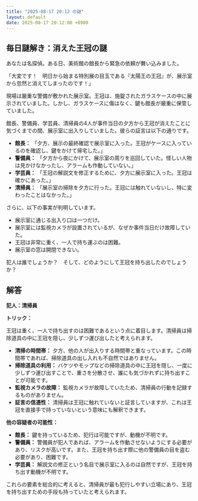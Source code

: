 ```yaml
---
title: "2025-08-17 20:12 の謎"
layout: default
date: 2025-08-17 20:12:00 +0900
---
```

## 毎日謎解き：消えた王冠の謎

あなたは名探偵。ある日、美術館の館長から緊急の依頼が舞い込みました。

「大変です！　明日から始まる特別展の目玉である『太陽王の王冠』が、展示室から忽然と消えてしまったのです！」

現場は厳重な警備が敷かれた展示室。王冠は、施錠されたガラスケースの中に展示されていました。しかし、ガラスケースに傷はなく、鍵も館長が厳重に保管していました。

館長、警備員、学芸員、清掃員の4人が事件当日の夕方から王冠が消えたことに気づくまでの間、展示室に出入りしていました。彼らの証言は以下の通りです。

*   **館長：** 「夕方、展示の最終確認で展示室に入った。王冠がケースに入っているのを確認し、鍵をかけて帰宅した。」
*   **警備員：** 「夕方から夜にかけて、展示室の周りを巡回していた。怪しい人物は見かけなかったし、アラームも作動していない。」
*   **学芸員：** 「王冠の解説文を修正するために、夕方に展示室に入った。王冠は確かにあった。」
*   **清掃員：** 「展示室の掃除を夕方に行った。王冠には触れていないし、特に変わったことはなかった。」

さらに、以下の事実が判明しています。

*   展示室に通じる出入り口は一つだけ。
*   展示室には監視カメラが設置されているが、なぜか事件当日だけ故障していた。
*   王冠は非常に重く、一人で持ち運ぶのは困難。
*   展示室の窓は開閉できない。

犯人は誰でしょうか？　そして、どのようにして王冠を持ち出したのでしょうか？

## 解答

**犯人：清掃員**

**トリック：**

王冠は重く、一人で持ち出すのは困難であるという点に着目します。清掃員は掃除道具の中に王冠を隠し、少しずつ運び出したと考えられます。

*   **清掃の時間帯：** 夕方、他の人が出入りする時間帯と重なっています。この時間帯であれば、掃除道具の出し入れも不自然ではありません。
*   **掃除道具の利用：** バケツやモップなどの掃除道具の中に王冠を隠し、一度に少しずつ運び出すことで、重さを分散させ、誰にも気づかれずに持ち出すことが可能です。
*   **監視カメラの故障：** 監視カメラが故障していたため、清掃員の行動を記録するものがありません。
*   **証言の信憑性：** 清掃員は王冠に触れていないと証言していますが、これは王冠を直接手で持っていないという意味にも解釈できます。

**他の容疑者の可能性：**

*   **館長：** 鍵を持っているため、犯行は可能ですが、動機が不明です。
*   **警備員：** 警備員が犯人であれば、アラームを作動させないようにする必要があり、リスクが高いです。また、王冠を持ち出す際に他の警備員の目を盗む必要があり、困難です。
*   **学芸員：** 解説文の修正という名目で展示室に入るのは自然ですが、王冠を持ち出す動機が不明です。

これらの要素を総合的に考えると、清掃員が最も犯行しやすい立場にあり、王冠を持ち出すための手段も持っていたと考えられます。
